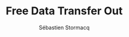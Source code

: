 ---
title:  "Free Data Transfer Out"
description: "Join us for an in-depth conversation with the team behind AWS's global network infrastructure. Discover how they connect 33 AWS Regions, over 600 CloudFront points of presence, Local Zones, and Wavelength Zones. In this episode, we'll break down how data transfer out charges work and delve into the exciting announcement from March 2024: the ability to migrate your workloads out of AWS without incurring outgoing bandwidth costs. Tune in to learn more about these significant updates and what they mean for your cloud strategy."
guests:
   - name: "Camden Forgia"
     title: "Product Manager, Network Team, AWS"
     link: "https://www.linkedin.com/in/camdenforgia/"
episode: 124
duration: "00:25:54" 
size: 49747928
file: 124.mp3
publication: "2024-08-02 04:00:00 +0000"
author: Sébastien Stormacq
category: podcasts
social-background: 124.png
appleEpisodeId: 1000664097840
aws-categories:
  - "Networking & Content Distribution"
links:
  - text: "Amazon Global Network"
    link: https://aws.amazon.com/about-aws/global-infrastructure/
  - text: "Overview of Data Transfer Costs for Common Architectures"
    link: https://aws.amazon.com/blogs/architecture/overview-of-data-transfer-costs-for-common-architectures/
  - text: "Free Data Transfer Out announcement"
    link: https://aws.amazon.com/blogs/aws/free-data-transfer-out-to-internet-when-moving-out-of-aws/
---